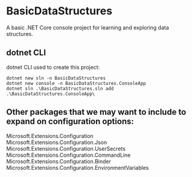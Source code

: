 # BasicDataStructures

A basic .NET Core console project for learning and exploring data structures.

## dotnet CLI

dotnet CLI used to create this project:

```ps1: In C:\src\github.com\ongzhixian\BasicDataStructures
dotnet new sln -n BasicDataStructures
dotnet new console -n BasicDataStructures.ConsoleApp
dotnet sln .\BasicDataStructures.sln add .\BasicDataStructures.ConsoleApp\

```

## Other packages that we may want to include to expand on configuration options:
Microsoft.Extensions.Configuration
Microsoft.Extensions.Configuration.Json
Microsoft.Extensions.Configuration.UserSecrets
Microsoft.Extensions.Configuration.CommandLine
Microsoft.Extensions.Configuration.Binder
Microsoft.Extensions.Configuration.EnvironmentVariables 
